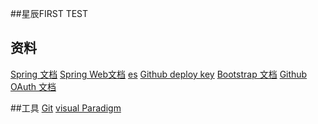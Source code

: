##星辰FIRST TEST

## 资料
[Spring 文档](https://spring.io/guides)
[Spring Web文档](https://spring.io/guides/gs/serving-web-content/)
[es](https://deasticsearch.cn/explore)
[Github deploy key](https://developer.github.com/v3/guides/managing-deploy/keys/@deploy-keys)
[Bootstrap 文档](https://v3.bootcss.com/getting-started/)
[Github OAuth 文档](https://developer.github.com/apps/building-oauth-apps/creating-an-oauth-app/)

##工具
[Git](https://git-scm.com/download)
[visual Paradigm](https://www.visual-paradigm.com)
